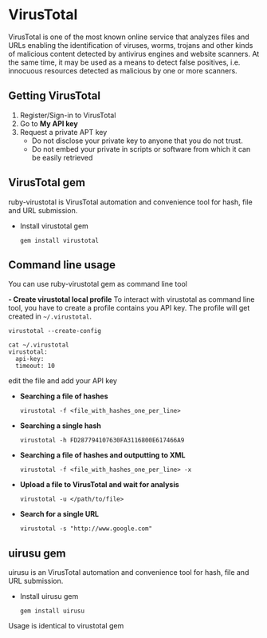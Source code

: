 # VirusTotal

VirusTotal is one of the most known online service that analyzes files and URLs enabling the identification of viruses, worms, trojans and other kinds of malicious content detected by antivirus engines and website scanners. At the same time, it may be used as a means to detect false positives, i.e. innocuous resources detected as malicious by one or more scanners.

## Getting VirusTotal

1. Register/Sign-in to VirusTotal
2. Go to **My API key**
3. Request a private APT key
   * Do not disclose your private key to anyone that you do not trust.
   * Do not embed your private in scripts or software from which it can be easily retrieved

## VirusTotal gem

ruby-virustotal is VirusTotal automation and convenience tool for hash, file and URL submission.

* Install virustotal gem

  ```text
  gem install virustotal
  ```

## Command line usage

You can use ruby-virustotal gem as command line tool

**- Create virustotal local profile** To interact with virustotal as command line tool, you have to create a profile contains you API key. The profile will get created in `~/.virustotal`.

```text
virustotal --create-config
```

```text
cat ~/.virustotal
virustotal:
  api-key:
  timeout: 10
```

edit the file and add your API key

* **Searching a file of hashes**

  ```text
  virustotal -f <file_with_hashes_one_per_line>
  ```

* **Searching a single hash**

  ```text
  virustotal -h FD287794107630FA3116800E617466A9
  ```

* **Searching a file of hashes and outputting to XML**

  ```text
  virustotal -f <file_with_hashes_one_per_line> -x
  ```

* **Upload a file to VirusTotal and wait for analysis**

  ```text
  virustotal -u </path/to/file>
  ```

* **Search for a single URL**

  ```text
  virustotal -s "http://www.google.com"
  ```

## uirusu gem

uirusu is an VirusTotal automation and convenience tool for hash, file and URL submission.

* Install uirusu gem

  ```text
  gem install uirusu
  ```

Usage is identical to virustotal gem

